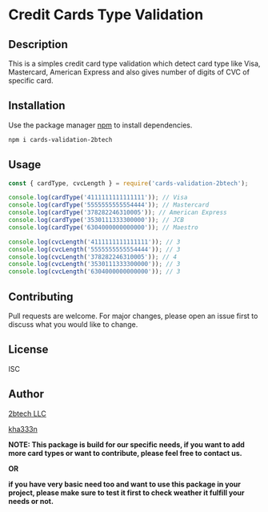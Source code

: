 # Credit Cards Type Validation

## Description

This is a simples credit card type validation which detect card type like Visa, Mastercard, American Express and also gives number of digits of CVC of specific card.


## Installation

Use the package manager [npm](https://www.npmjs.com/) to install dependencies.

```bash
npm i cards-validation-2btech
```

## Usage

```javascript
const { cardType, cvcLength } = require('cards-validation-2btech');

console.log(cardType('4111111111111111')); // Visa
console.log(cardType('5555555555554444')); // Mastercard
console.log(cardType('378282246310005')); // American Express
console.log(cardType('3530111333300000')); // JCB
console.log(cardType('6304000000000000')); // Maestro

console.log(cvcLength('4111111111111111')); // 3
console.log(cvcLength('5555555555554444')); // 3
console.log(cvcLength('378282246310005')); // 4
console.log(cvcLength('3530111333300000')); // 3
console.log(cvcLength('6304000000000000')); // 3
```

## Contributing
Pull requests are welcome. For major changes, please open an issue first to discuss what you would like to change.

## License
ISC

## Author
[2btech LLC]( https://www.2btechinc.com/ )

[kha333n]( https://github.com/kha333n )

**NOTE: This package is build for our specific needs, if you want to add more card types or want to contribute, please feel free to contact us.**

**OR**

**if you have very basic need too and want to use this package in your project, please make sure to test it first to check weather it fulfill your needs or not.**
